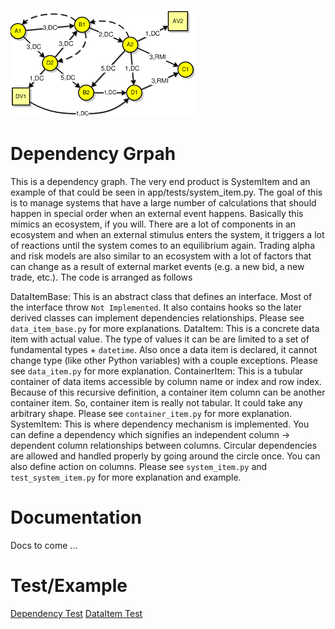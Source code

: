 ![Alt text](dep_graph.png "Dependency Graph")

# Dependency Grpah
This is a dependency graph. The very end product is SystemItem and an example of that could be seen in app/tests/system_item.py.
The goal of this is to manage systems that have a large number of calculations that should happen in special order when an external event happens. Basically this mimics an ecosystem, if you will. There are a lot of components in an ecosystem and when an external stimulus enters the system, it triggers a lot of reactions until the system comes to an equilibrium again. Trading alpha and risk models are also similar to an ecosystem with a lot of factors that can change as a result of external market events (e.g. a new bid, a new trade, etc.).
The code is arranged as follows

DataItemBase: This is an abstract class that defines an interface. Most of the interface throw `Not Implemented`. It also contains hooks so the later derived classes can implement dependencies relationships. Please see `data_item_base.py` for more explanations.
    DataItem: This is a concrete data item with actual value. The type of values it can be are limited to a set of fundamental types + `datetime`. Also once a data item is declared, it cannot change type (like other Python variables) with a couple exceptions. Please see `data_item.py` for more explanation.
    ContainerItem: This is a tubular container of data items accessible by column name or index and row index. Because of this recursive definition, a container item column can be another container item. So, container item is really not tabular. It could take any arbitrary shape. Please see `container_item.py` for more explanation.
        SystemItem: This is where dependency mechanism is implemented. You can define a dependency which signifies an independent column -> dependent column relationships between columns. Circular dependencies are allowed and handled properly by going around the circle once.  You can also define action on columns. Please see `system_item.py` and `test_system_item.py` for more explanation and example.


# Documentation
Docs to come ...

# Test/Example
[Dependency Test](app/tests/test_system_item.py)
[DataItem Test](app/tests/test_data_item.py)
